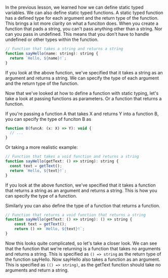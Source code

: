 In the previous lesson, we learned how we can define static typed variables. We can also define static typed functions. A static typed function has a defined type for each argument and the return type of the function. This brings a lot more clarity on what a funciton does. When you create a function that pads a string, you can't pass anything other than a string. Nor can you pass in undefined. This means that you don't have to handle undefined or other types within the function.

```js
// Function that takes a string and returns a string
function sayHello(name: string): string {
  return `Hello, ${name}!`;
}
```

If you look at the above function, we've specified that it takes a string as an argument and returns a string. We can specify the type of each argument and the return type of the function.

Now that we've looked at how to define a function with static typing, let's take a look at passing functions as parameters. Or a function that returns a function.

If you're passing a function A that takes X and returns Y into a function B, you can specify the type of funciton B as

```js
function B(funcA: (x: X) => Y): void {
  // ...
}
```

Or taking a more realistic example:

```js
// Function that takes a void function and returns a string
function sayHello(getText: () => string): string {
  const text = getText();
  return `Hello, ${text}!`;
}
```

If you look at the above function, we've specified that it takes a function that returns a string as an argument and returns a string. This is how you can specify the type of a function.

Similarly you can also define the type of a function that returns a function.

```js
// Function that returns a void function that returns a string
function sayHello(getText: () => string): () => string {
    const text = getText();
    return () => `Hello, ${text}!`;
}
```
Now this looks quite complicated, so let's take a closer look. We can see that the function that we're returning is a function that takes no arguments and returns a string. This is specified as `() => string` as the return type of the function sayHello. Now sayHello also takes a function as an argument. This is specified as `(() => string)`, as the getText function should take no arguments and return a string.

